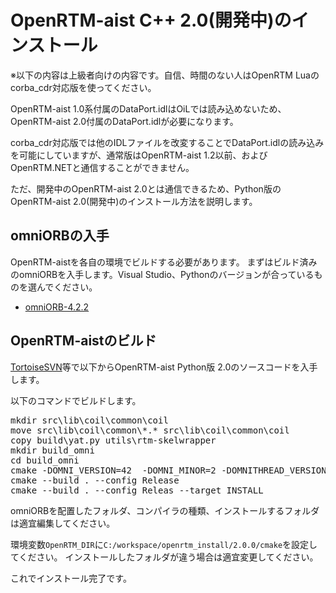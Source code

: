 # OpenRTM-aist C++ 2.0(開発中)のインストール

※以下の内容は上級者向けの内容です。自信、時間のない人はOpenRTM Luaのcorba_cdr対応版を使ってください。

OpenRTM-aist 1.0系付属のDataPort.idlはOiLでは読み込めないため、OpenRTM-aist 2.0付属のDataPort.idlが必要になります。

corba_cdr対応版では他のIDLファイルを改変することでDataPort.idlの読み込みを可能にしていますが、通常版はOpenRTM-aist 1.2以前、およびOpenRTM.NETと通信することができません。

ただ、開発中のOpenRTM-aist 2.0とは通信できるため、Python版のOpenRTM-aist 2.0(開発中)のインストール方法を説明します。

## omniORBの入手
OpenRTM-aistを各自の環境でビルドする必要があります。
まずはビルド済みのomniORBを入手します。Visual Studio、Pythonのバージョンが合っているものを選んでください。

* [omniORB-4.2.2](http://tmp.openrtm.org/pub/omniORB/win32/omniORB-4.2.2/)

## OpenRTM-aistのビルド

[TortoiseSVN](https://ja.osdn.net/projects/tortoisesvn/)等で以下からOpenRTM-aist Python版 2.0のソースコードを入手します。

以下のコマンドでビルドします。

<pre>
mkdir src\lib\coil\common\coil
move src\lib\coil\common\*.* src\lib\coil\common\coil 
copy build\yat.py utils\rtm-skelwrapper 
mkdir build_omni
cd build_omni
cmake -DOMNI_VERSION=42  -DOMNI_MINOR=2 -DOMNITHREAD_VERSION=40 -DORB_ROOT=C:/workspace/omniORB-4.2.2-win64-vc141 -DCORBA=omniORB -G "Visual Studio 15 2017 Win64" -DCMAKE_INSTALL_PREFIX="C:/workspace/openrtm_install" ..
cmake --build . --config Release
cmake --build . --config Releas --target INSTALL
</pre>

omniORBを配置したフォルダ、コンパイラの種類、インストールするフォルダは適宜編集してください。

環境変数`OpenRTM_DIR`に`C:/workspace/openrtm_install/2.0.0/cmake`を設定してください。
インストールしたフォルダが違う場合は適宜変更してください。


これでインストール完了です。
